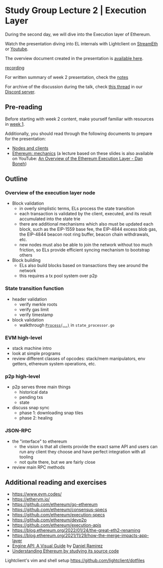 # Study Group Lecture 2 | Execution Layer

During the second day, we will dive into the Execution layer of Ethereum.

Watch the presentation diving into EL internals with Lightclient on [StreamEth](https://streameth.org/watch?event=&session=65dcdef0a6d370a1ab326de1) or [Youtube](https://www.youtube.com/watch?v=pniTkWo70OY).

The overview document created in the presentation is [available here](https://github.com/eth-protocol-fellows/protocol-studies/blob/main/docs/eps/presentations/week2_notes.md?plain=1).

[recording](https://streameth.org/embed/?playbackId=70f6rq6un48dy74q&vod=true&streamId=&playerName=Execution+Layer+Overview+%7C+lightclient+%7C+Week+2 ':include :type=iframe width=100% height=520 frameborder="0" allow="fullscreen" allowfullscreen')

For written summary of week 2 presentation, check the [notes](https://ab9jvcjkej.feishu.cn/docx/BRDdd8kP9o00a2x6F4scRo0fnJh)

For archive of the discussion during the talk, check [this thread](https://discord.com/channels/1205546645496795137/1210292746817110027/1210292751158222848) in our [Discord server](https://discord.gg/epfsg).

## Pre-reading

Before starting with week 2 content, make yourself familiar with resources in [week 1](/eps/week1.md).

Additionally, you should read through the following documents to prepare for the presentation:

- [Nodes and clients](https://ethereum.org/developers/docs/nodes-and-clients)
- [Ethereum: mechanics](https://cs251.stanford.edu/lectures/lecture7.pdf) (a lecture based on these slides is also available on YouTube: [An Overview of the Ethereum Execution Layer - Dan Boneh](https://www.youtube.com/watch?v=7sxBjSfmROc))

## Outline

### Overview of the execution layer node

- Block validation
  - in overly simplistic terms, ELs process the state transition
  - each transaction is validated by the client, executed, and its result accumulated into the state trie
  - there are additional mechanisms which also must be updated each block, such as the EIP-1559 base fee, the EIP-4844 excess blob gas, the EIP-4844 beacon root ring buffer, beacon chain withdrawals, etc.
  - new nodes must also be able to join the network without too much friction, so ELs provide efficient syncing mechanism to bootstrap others
- Block building
  - ELs also build blocks based on transactions they see around the network
  - this requires a tx pool system over p2p

### State transition function

- header validation
  - verify merkle roots
  - verify gas limit
  - verify timestamp
- block validation
  - walkthrough [`Process(..)`](https://github.com/ethereum/go-ethereum/blob/master/core/state_processor.go#L60) in `state_processor.go`

### EVM high-level

- stack machine intro
- look at simple programs
- review different classes of opcodes: stack/mem manipulators, env getters, ethereum system operations, etc.

### p2p high-level

- p2p serves three main things
  - historical data
  - pending txs
  - state
- discuss snap sync
  - phase 1: downloading snap tiles
  - phase 2: healing

### JSON-RPC

- the "interface" to ethereum
  - the vision is that all clients provide the exact same API and users can run any client they choose and have perfect integration with all tooling
  - not quite there, but we are fairly close
- review main RPC methods

## Additional reading and exercises

- https://www.evm.codes/
- https://ethervm.io/
- https://github.com/ethereum/go-ethereum
- https://github.com/ethereum/consensus-specs
- https://github.com/ethereum/execution-specs
- https://github.com/ethereum/devp2p
- https://github.com/ethereum/execution-apis
- https://blog.ethereum.org/2022/01/24/the-great-eth2-renaming
- https://blog.ethereum.org/2021/11/29/how-the-merge-impacts-app-layer
- [Engine API: A Visual Guide](https://hackmd.io/@danielrachi/engine_api) by [Daniel Ramirez](https://hackmd.io/@danielrachi)
- [Understanding Ethereum by studying its source code](https://gisli.hamstur.is/2020/08/understanding-ethereum-by-studying-the-source-code/)

Lightclient's vim and shell setup https://github.com/lightclient/dotfiles
